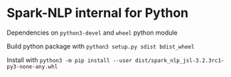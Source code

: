 # Spark-NLP internal for Python     

Dependencies on `python3-devel` and `wheel` python module

Build python package with `python3 setup.py sdist bdist_wheel`

Install with `python3 -m pip install --user dist/spark_nlp_jsl-3.2.3rc1-py3-none-any.whl`
